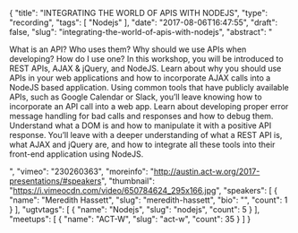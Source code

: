 {
  "title": "INTEGRATING THE WORLD OF APIS WITH NODEJS",
  "type": "recording",
  "tags": [
    "Nodejs"
  ],
  "date": "2017-08-06T16:47:55",
  "draft": false,
  "slug": "integrating-the-world-of-apis-with-nodejs",
  "abstract": "<p>What is an API? Who uses them? Why should we use APIs when developing? How do I use one? In this workshop, you will be introduced to REST APIs, AJAX & jQuery, and NodeJS. Learn about why you should use APIs in your web applications and how to incorporate AJAX calls into a NodeJS based application. Using common tools that have publicly available APIs, such as Google Calendar or Slack, you’ll leave knowing how to incorporate an API call into a web app. Learn about developing proper error message handling for bad calls and responses and how to debug them. Understand what a DOM is and how to manipulate it with a positive API response. You’ll leave with a deeper understanding of what a REST API is, what AJAX and jQuery are, and how to integrate all these tools into their front-end application using NodeJS.</p>",
  "vimeo": "230260363",
  "moreinfo": "http://austin.act-w.org/2017-presentations/#speakers",
  "thumbnail": "https://i.vimeocdn.com/video/650784624_295x166.jpg",
  "speakers": [
    {
      "name": "Meredith Hassett",
      "slug": "meredith-hassett",
      "bio": "",
      "count": 1
    }
  ],
  "ugtvtags": [
    {
      "name": "Nodejs",
      "slug": "nodejs",
      "count": 5
    }
  ],
  "meetups": [
    {
      "name": "ACT-W",
      "slug": "act-w",
      "count": 35
    }
  ]
}
